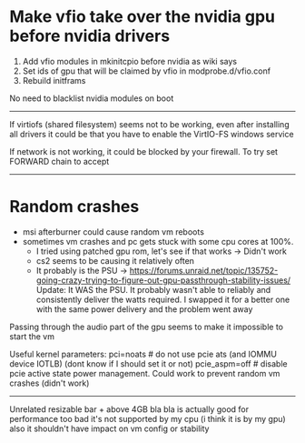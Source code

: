 # Make vfio take over the nvidia gpu before nvidia drivers
1. Add vfio modules in mkinitcpio before nvidia as wiki says
2. Set ids of gpu that will be claimed by vfio in modprobe.d/vfio.conf
3. Rebuild initframs

No need to blacklist nvidia modules on boot

---
If virtiofs (shared filesystem) seems not to be working, even after installing all drivers
it could be that you have to enable the VirtIO-FS windows service

If network is not working, it could be blocked by your firewall. To try set FORWARD chain to accept

---
# Random crashes
- msi afterburner could cause random vm reboots
- sometimes vm crashes and pc gets stuck with some cpu cores at 100%.
    - I tried using patched gpu rom, let's see if that works -> Didn't work
    - cs2 seems to be causing it relatively often
    - It probably is the PSU -> https://forums.unraid.net/topic/135752-going-crazy-trying-to-figure-out-gpu-passthrough-stability-issues/
    Update: It WAS the PSU. It probably wasn't able to reliably and consistently deliver the watts required.
        I swapped it for a better one with the same power delivery and the problem went away


Passing through the audio part of the gpu seems to make it impossible to start the vm

Useful kernel parameters:
pci=noats # do not use pcie ats (and IOMMU device IOTLB) (dont know if I should set it or not)
pcie_aspm=off # disable pcie active state power management. Could work to prevent random vm crashes (didn't work)

---
Unrelated
resizable bar + above 4GB bla bla is actually good for performance
too bad it's not supported by my cpu (i think it is by my gpu)
also it shouldn't have impact on vm config or stability

